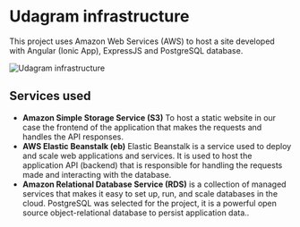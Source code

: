 # Udagram infrastructure

This project uses Amazon Web Services (AWS) to host a site developed with Angular (Ionic App), ExpressJS and PostgreSQL database.

<image src="images/infrastructure_description.jpg" alt="Udagram infrastructure">

## Services used

- **Amazon Simple Storage Service (S3)** To host a static website in our case the frontend of the application that makes the requests and handles the API responses.
- **AWS Elastic Beanstalk (eb)** Elastic Beanstalk is a service used to deploy and scale web applications and services. It is used to host the application API (backend) that is responsible for handling the requests made and interacting with the database.
- **Amazon Relational Database Service (RDS)** is a collection of managed services that makes it easy to set up, run, and scale databases in the cloud. PostgreSQL was selected for the project, it is a powerful open source object-relational database to persist application data..

